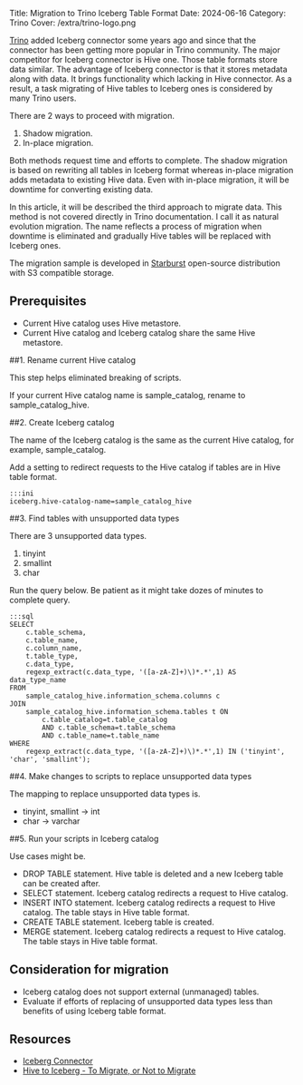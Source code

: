 Title: Migration to Trino Iceberg Table Format
Date: 2024-06-16
Category: Trino
Cover: /extra/trino-logo.png

[Trino](https://trino.io/) added Iceberg connector some years ago and since that the connector has been getting more popular in Trino community. The major competitor for Iceberg connector is Hive one. Those table formats store data similar. The advantage of Iceberg connector is that it stores metadata along with data. It brings functionality which lacking in Hive connector. As a result, a task migrating of Hive tables to Iceberg ones is considered by many Trino users. 

There are 2 ways to proceed with migration. 

1. Shadow migration.
2. In-place migration.

Both methods request time and efforts to complete. The shadow migration is based on rewriting all tables in Iceberg format whereas in-place migration adds metadata to existing Hive data. Even with in-place migration, it will be downtime for converting existing data.

In this article, it will be described the third approach to migrate data. This method is not covered directly in Trino documentation. I call it as natural evolution migration. The name reflects a process of migration when downtime is eliminated and gradually Hive tables will be replaced with Iceberg ones.

The migration sample is developed in [Starburst](https://starburst.io) open-source distribution with S3 compatible storage.

## Prerequisites

* Current Hive catalog uses Hive metastore.
* Current Hive catalog and Iceberg catalog share the same Hive metastore.
    
##1. Rename current Hive catalog

This step helps eliminated breaking of scripts. 

If your current Hive catalog name is sample\_catalog, rename to sample_catalog_hive.

##2. Create Iceberg catalog

The name of the Iceberg catalog is the same as the current Hive catalog, for example, sample_catalog.

Add a setting to redirect requests to the Hive catalog if tables are in Hive table format.

    :::ini
    iceberg.hive-catalog-name=sample_catalog_hive

##3. Find tables with unsupported data types

There are 3 unsupported data types.

1. tinyint
2. smallint
3. char

Run the query below. Be patient as it might take dozes of minutes to complete query. 

    :::sql
    SELECT 
        c.table_schema,
        c.table_name,
        c.column_name,
        t.table_type,
        c.data_type,
        regexp_extract(c.data_type, '([a-zA-Z]+)\)*.*',1) AS data_type_name
    FROM 
        sample_catalog_hive.information_schema.columns c
    JOIN 
        sample_catalog_hive.information_schema.tables t ON
            c.table_catalog=t.table_catalog
            AND c.table_schema=t.table_schema
            AND c.table_name=t.table_name
    WHERE 
        regexp_extract(c.data_type, '([a-zA-Z]+)\)*.*',1) IN ('tinyint', 'char', 'smallint');

##4. Make changes to scripts to replace unsupported data types

The mapping to replace unsupported data types is.

* tinyint, smallint -> int
* char -> varchar

##5. Run your scripts in Iceberg catalog

Use cases might be.

* DROP TABLE statement. Hive table is deleted and a new Iceberg table can be created after.
* SELECT statement. Iceberg catalog redirects a request to Hive catalog. 
* INSERT INTO statement. Iceberg catalog redirects a request to Hive catalog. The table stays in Hive table format.
* CREATE TABLE statement. Iceberg table is created.
* MERGE statement. Iceberg catalog redirects a request to Hive catalog. The table stays in Hive table format.

## Consideration for migration

* Iceberg catalog does not support external (unmanaged) tables.
* Evaluate if efforts of replacing of unsupported data types less than benefits of using Iceberg table format.

## Resources
* [Iceberg Connector](https://trino.io/docs/current/connector/iceberg.html#connector-iceberg--page-root)
* [Hive to Iceberg - To Migrate, or Not to Migrate](https://www.starburst.io/resources/hive-to-iceberg-to-migrate-or-not-to-migrate/)
